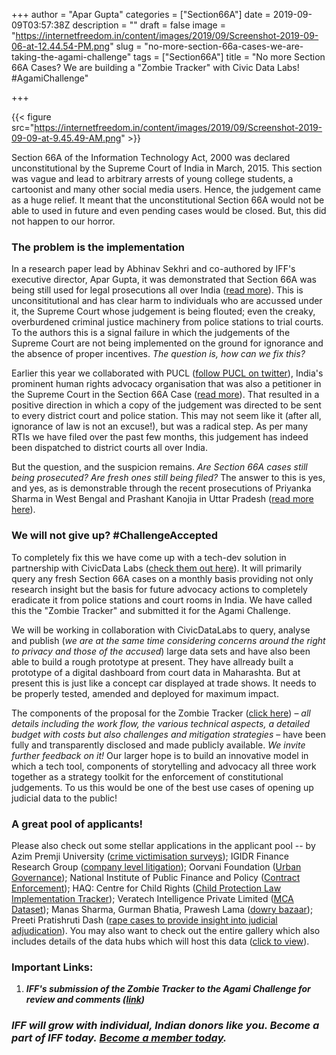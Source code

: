 +++
author = "Apar Gupta"
categories = ["Section66A"]
date = 2019-09-09T03:57:38Z
description = ""
draft = false
image = "https://internetfreedom.in/content/images/2019/09/Screenshot-2019-09-06-at-12.44.54-PM.png"
slug = "no-more-section-66a-cases-we-are-taking-the-agami-challenge"
tags = ["Section66A"]
title = "No more Section 66A Cases? We are building a \"Zombie Tracker\" with Civic Data Labs! #AgamiChallenge"

+++


{{< figure src="https://internetfreedom.in/content/images/2019/09/Screenshot-2019-09-09-at-9.45.49-AM.png" >}}

Section 66A of the Information Technology Act, 2000 was declared unconstitutional by the Supreme Court of India in March, 2015. This section was vague and lead to arbitrary arrests of young college students, a cartoonist and many other social media users. Hence, the judgement came as a huge relief. It meant that the unconstitutional Section 66A would not be able to used in future and even pending cases would be closed. But, this did not happen to our horror.

### The problem is the implementation

In a research paper lead by Abhinav Sekhri and co-authored by IFF's executive director, Apar Gupta, it was demonstrated that Section 66A was being still used for legal prosecutions all over India ([read more](https://internetfreedom.in/66a-zombie/)). This is unconsititutional and has clear harm to individuals who are accussed under it, the Supreme Court whose judgement is being flouted; even the creaky, overburdened criminal justice machinery from police stations to trial courts. To the authors this is a signal failure in which the judgements of the Supreme Court are not being implemented on the ground for ignorance and the absence of proper incentives. _The question is, how can we fix this?_

Earlier this year we collaborated with PUCL ([follow PUCL on twitter](https://twitter.com/puclindia?lang=en)), India's prominent human rights advocacy organisation that was also a petitioner in the Supreme Court in the Section 66A Case ([read more](https://internetfreedom.in/section-66a-bites-the-zombie-dust-righttomeme-section66a/)). That resulted in a positive direction in which a copy of the judgement was directed to be sent to every district court and police station. This may not seem like it (after all, ignorance of law is not an excuse!), but was a radical step. As per many RTIs we have filed over the past few months, this judgement has indeed been dispatched to district courts all over India.

But the question, and the suspicion remains. _Are Section 66A cases still being prosecuted? Are fresh ones still being filed?_ The answer to this is yes, and yes, as is demonstrable through the recent prosecutions of Priyanka Sharma in West Bengal and Prashant Kanojia in Uttar Pradesh ([read more here](https://internetfreedom.in/phantom-sensations-of-66a/)).

### We will not give up? #ChallengeAccepted

To completely fix this we have come up with a tech-dev solution in partnership with CivicData Labs ([check them out here](https://www.civicdatalab.in/)). It will primarily query any fresh Section 66A cases on a monthly basis providing not only research insight but the basis for future advocacy actions to completely eradicate it from police stations and court rooms in India. We have called this the "Zombie Tracker" and submitted it for the Agami Challenge.

We will be working in collaboration with CivicDataLabs to query, analyse and publish (_we are at the same time considering concerns around the right to privacy and those of the accused_) large data sets and have also been able to build a rough prototype at present. They have allready built a prototype of a digital dashboard from court data in Maharashta. But at present this is just like a concept car displayed at trade shows. It needs to be properly tested, amended and deployed for maximum impact.

The components of the proposal for the Zombie Tracker ([click here](https://agamichallenges.awardsplatform.com/gallery/NeLxyneZ/xdQPvNEz?search=426dea9e9f5cff1e-3)) – _all details including the work flow, the various technical aspects, a detailed budget with costs but also challenges and mitigation strategies_ – have been fully and transparently disclosed and made publicly available. _We invite further feedback on it!_ Our larger hope is to build an innovative model in which a tech tool, components of storytelling and advocacy all three work together as a strategy toolkit for the enforcement of constitutional judgements. To us this would be one of the best use cases of opening up judicial data to the public!

### A great pool of applicants!

Please also check out some stellar applications in the applicant pool -- by Azim Premji University ([crime victimisation surveys](https://agamichallenges.awardsplatform.com/gallery/NeLxyneZ/EKpYdneZ?search=426dea9e9f5cff1e-5)); IGIDR Finance Research Group ([company level litigation](https://agamichallenges.awardsplatform.com/gallery/NeLxyneZ/ZPZKnBWz?search=426dea9e9f5cff1e-4)); Oorvani Foundation ([Urban Governance](https://agamichallenges.awardsplatform.com/gallery/NeLxyneZ/KVpalmrg?search=426dea9e9f5cff1e-15)); National Institute of Public Finance and Policy ([Contract Enforcement](https://agamichallenges.awardsplatform.com/gallery/NeLxyneZ/WyelnDrQ?search=426dea9e9f5cff1e-13)); HAQ: Centre for Child Rights ([Child Protection Law Implementation Tracker](https://agamichallenges.awardsplatform.com/gallery/NeLxyneZ/YpZAkXMK?search=426dea9e9f5cff1e-10)); Veratech Intelligence Private Limited ([MCA Dataset](https://agamichallenges.awardsplatform.com/gallery/NeLxyneZ/xQgKvoaQ?search=426dea9e9f5cff1e-7)); Manas Sharma, Gurman Bhatia, Prawesh Lama ([dowry bazaar](https://agamichallenges.awardsplatform.com/gallery/NeLxyneZ/YqQjoZAw?search=426dea9e9f5cff1e-8)); Preeti Pratishruti Dash ([rape cases to provide insight into judicial adjudication](https://agamichallenges.awardsplatform.com/gallery/NeLxyneZ/yvbPzjJR?search=426dea9e9f5cff1e-1)). You may also want to check out the entire gallery which also includes details of the data hubs which will host this data ([click to view](https://agamichallenges.awardsplatform.com/gallery/NeLxyneZ)).

### Important Links:

1. _**IFF's submission of the Zombie Tracker to the Agami Challenge for review and comments ([link](https://agamichallenges.awardsplatform.com/gallery/NeLxyneZ/xdQPvNEz?search=426dea9e9f5cff1e-3))**_

### _IFF will grow with individual, Indian donors like you. Become a part of IFF today._ [_Become a member today_](https://internetfreedom.in/donate/)_._

